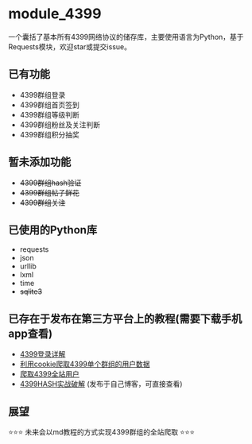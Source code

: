 # module_4399
一个囊括了基本所有4399网络协议的储存库，主要使用语言为Python，基于Requests模块，欢迎star或提交issue。<br>
## **已有功能**
- 4399群组登录
- 4399群组首页签到
- 4399群组等级判断
- 4399群组粉丝及关注判断
- 4399群组积分抽奖<br>
## **暂未添加功能**
- ~~4399群组hash验证~~
- ~~4399群组帖子鲜花~~
- ~~4399群组关注~~<br>
## **已使用的Python库**
- requests
- json
- urllib
- lxml
- time
- ~~sqlite3~~<br>
## **已存在于发布在第三方平台上的教程**(需要下载手机app查看)
- [4399登录详解](https://www.coolapk.com/feed/13068295?shareKey=YWFjNWViNjYxYTRhNWQ5NTYxNmE~&shareUid=1256119&shareFrom=com.coolapk.market_9.5)
- [利用cookie爬取4399单个群组的用户数据](https://www.coolapk.com/feed/13102437?shareKey=MzA5Y2ZmNmI3YTc5NWQ5NTY2MmY~&shareUid=1256119&shareFrom=com.coolapk.market_9.5)
- [爬取4399全站用户](https://www.coolapk.com/feed/13180495?shareKey=ZGFmODg4ZWIwM2E5NWQ5NTY2NzQ~&shareUid=1256119&shareFrom=com.coolapk.market_9.5)
- [4399HASH实战破解](http://blog.6yfz.cn/2019/08/28/%E5%AE%9E%E6%88%984399%E7%A0%B4%E8%A7%A3HASH%E9%AA%8C%E8%AF%81/)   (发布于自己博客，可直接查看)<br>
## **展望**
⭐⭐⭐
未来会以md教程的方式实现4399群组的全站爬取
⭐⭐⭐


